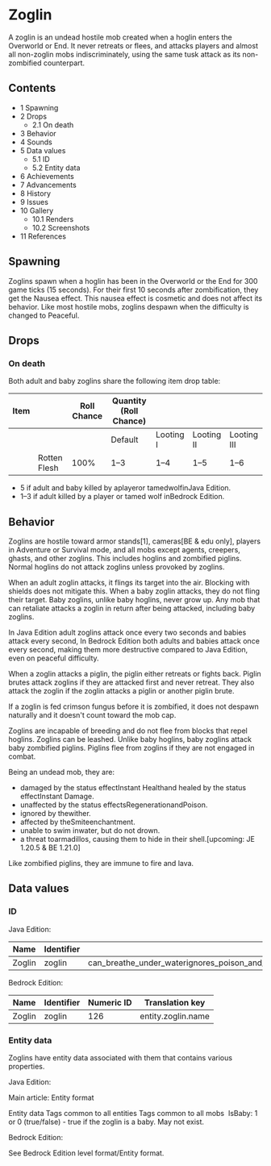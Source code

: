 # Zoglin
A zoglin is an undead hostile mob created when a hoglin enters the Overworld or End. It never retreats or flees, and attacks players and almost all non-zoglin mobs indiscriminately, using the same tusk attack as its non-zombified counterpart.

## Contents
- 1 Spawning
- 2 Drops
	- 2.1 On death
- 3 Behavior
- 4 Sounds
- 5 Data values
	- 5.1 ID
	- 5.2 Entity data
- 6 Achievements
- 7 Advancements
- 8 History
- 9 Issues
- 10 Gallery
	- 10.1 Renders
	- 10.2 Screenshots
- 11 References

## Spawning
Zoglins spawn when a hoglin has been in the Overworld or the End for 300 game ticks (15 seconds). For their first 10 seconds after zombification, they get the  Nausea effect. This nausea effect is cosmetic and does not affect its behavior.
Like most hostile mobs, zoglins despawn when the difficulty is changed to Peaceful.

## Drops
### On death
Both adult and baby zoglins share the following item drop table:

| Item |              | Roll Chance | Quantity (Roll Chance) |           |            |             |
|------|--------------|-------------|------------------------|-----------|------------|-------------|
|      |              |             | Default                | Looting I | Looting II | Looting III |
|      | Rotten Flesh | 100%        | 1–3                    | 1–4       | 1–5        | 1–6         |

- 5 if adult and baby killed by aplayeror tamedwolfinJava Edition.
- 1–3 if adult killed by a player or tamed wolf inBedrock Edition.

## Behavior
Zoglins are hostile toward armor stands[1], cameras‌[BE & edu  only], players in Adventure or Survival mode, and all mobs except agents, creepers, ghasts, and other zoglins. This includes hoglins and zombified piglins. Normal hoglins do not attack zoglins unless provoked by zoglins.

When an adult zoglin attacks, it flings its target into the air. Blocking with shields does not mitigate this. When a baby zoglin attacks, they do not fling their target. Baby zoglins, unlike baby hoglins, never grow up. Any mob that can retaliate attacks a zoglin in return after being attacked, including baby zoglins.

In Java Edition adult zoglins attack once every two seconds and babies attack every second, In Bedrock Edition both adults and babies attack once every second, making them more destructive compared to Java Edition, even on peaceful difficulty.

When a zoglin attacks a piglin, the piglin either retreats or fights back. Piglin brutes attack zoglins if they are attacked first and never retreat. They also attack the zoglin if the zoglin attacks a piglin or another piglin brute.

If a zoglin is fed crimson fungus before it is zombified, it does not despawn naturally and it doesn't count toward the mob cap.

Zoglins are incapable of breeding and do not flee from blocks that repel hoglins. Zoglins can be leashed. Unlike baby hoglins, baby zoglins attack baby zombified piglins. Piglins flee from zoglins if they are not engaged in combat.

Being an undead mob, they are: 

- damaged by the status effectInstant Healthand healed by the status effectInstant Damage.
- unaffected by the status effectsRegenerationandPoison.
- ignored by thewither.
- affected by theSmiteenchantment.
- unable to swim inwater, but do not drown.
- a threat toarmadillos, causing them to hide in their shell.‌[upcoming: JE 1.20.5 & BE 1.21.0]

Like zombified piglins, they are immune to fire and lava.

## Data values
### ID
Java Edition:

| Name   | Identifier | Entity tags                                                                                         | Translation key         |
|--------|------------|-----------------------------------------------------------------------------------------------------|-------------------------|
| Zoglin | zoglin     | can_breathe_under_waterignores_poison_and_regeninverted_healing_and_harmundeadwither_friendszombies | entity.minecraft.zoglin |

Bedrock Edition:

| Name   | Identifier | Numeric ID | Translation key    |
|--------|------------|------------|--------------------|
| Zoglin | zoglin     | 126        | entity.zoglin.name |

### Entity data
Zoglins have entity data associated with them that contains various properties.

Java Edition:

Main article: Entity format

 Entity data
Tags common to all entities
Tags common to all mobs
 IsBaby: 1 or 0 (true/false) - true if the zoglin is a baby. May not exist.

Bedrock Edition:

See Bedrock Edition level format/Entity format.


